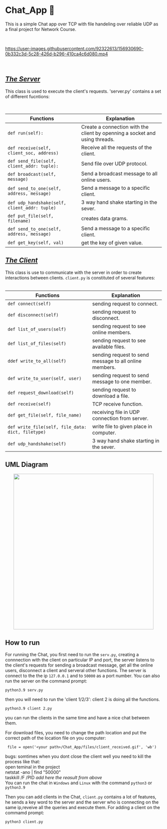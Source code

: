 


# Chat_App 📱
This is a simple Chat app over TCP with file handeling over reliable UDP as a final project for Network Course.


  <br />

https://user-images.githubusercontent.com/92322613/156930690-0b332c3d-5c28-426d-b296-410ca4c6d080.mp4


  <br />

## <ins>***The Server***<ins> 
  

This class is used to execute the client's requests. 'server.py' contains a set of different fucntions:

  <br />
  
  | **Functions**      |    **Explanation**        |
|-----------------|-----------------------|
| `def run(self):` | Create a connection with the client by openning a socket and using threads. |
| `def receive(self, client_soc, address)` | Receive all the requests of the client. |
| `def send_file(self, client_addr: tuple):` | Send file over UDP protocol. |
| `def broadcast(self, message)` | Send a broadcast message to all online users. |
| `def send_to_one(self, address, message)` | Send a message to a specific client. |
| `def udp_handshake(self, client_addr: tuple)` |  3 way hand shake starting in the sever. |
| `def put_file(self, filename)` | creates data grams. |
| `def send_to_one(self, address, message)` | Send a message to a specific client. |
| `def get_key(self, val)` |get the key of given value. |


## <ins>***The Client***<ins> 
  
This class is use to communicate with the server in order to create interactions between clients. `client.py` is constituted of several features:  
   <br />
  
  | **Functions**      |    **Explanation**        |
|-----------------|-----------------------|
| `def connect(self)` | sending request to connect. |
| `def disconnect(self)` | sending request to disconnect. |
| `def list_of_users(self)` | sending request to see online members. |
| `def list_of_files(self)` | sending request to see available files. |
| `ddef write_to_all(self)` | sending request to send message to all online members. | 
| `def write_to_user(self, user)` | sending request to send message to one member. |
| `def request_download(self)` | sending request to download a file. |
| `def receive(self)` | TCP receive function. |
| `def get_file(self, file_name)` | receiving file in UDP connection from server. |
| `def write_file(self, file_data: dict, filetype)` |  write file to given place in computer. | 
| `def udp_handshake(self)` | 3 way hand shake starting in the sever. |
  
## UML Diagram
  
   <p align="center">
   <img width="450" height="500" src="https://user-images.githubusercontent.com/92322613/156902074-02fab5ff-bce1-4984-84f4-9bfa765fd673.PNG">
</p>
  
## How to run

For running the Chat, you first need to run the `serv.py`, creating a connnection with the client on particular IP and port, the server listens to the client's requests for sending a broadcast message, get all the online users, disconnect a client and serveral other functions. The server is connect to the the ip `127.0.0.1` and to `50000` as a port number. You can also run the server on the command prompt:

    python3.9 serv.py
  
 then you will need to run the 'client 1/2/3': client 2 is doing all the functions.
  
    python3.9 client 2.py
 
 you can run the clients in the same time and have a nice chat between them.
 
 For download files, you need to change the path location and put the correct path of the location file on you computer:
  
     file = open('<your path>/Chat_App/files/client_received.gif', 'wb')
  
 bugs: somtimes when you dont close the client well you need to kill the process like that:  <br />
 open teminal in the project   <br />
 netstat -ano | find "50000"  <br />
 taskkill /F /PID *add here the reasult from above*  <br />
  You can run the chat in `Windows` and `Linux` with the command `python3` or `python3.9`
 
    
Then you can add clients in the Chat, `client.py` contains a lot of features, he sends a key word to the server and the server who is connecting on the same ip,reveive all the queries and execute them. For adding a client on the commamd prompt:

    python3 client.py
